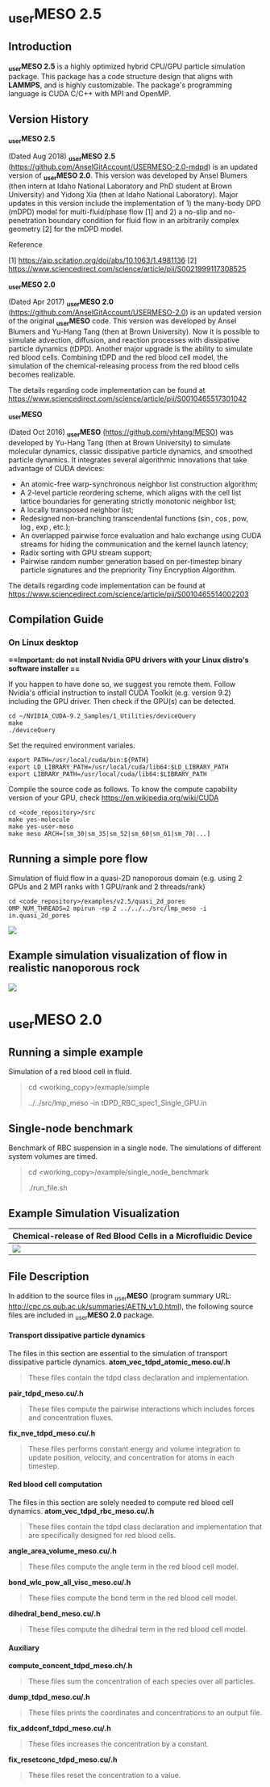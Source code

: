 # <sub>user</sub>**MESO 2.5**

## Introduction

**<sub>user</sub>MESO 2.5** is a highly optimized hybrid CPU/GPU particle simulation package. This package has a code structure design that aligns with  **LAMMPS**, and is highly customizable. The package's programming language is CUDA C/C++ with MPI and OpenMP.

## Version History

**<sub>user</sub>MESO 2.5**

(Dated Aug 2018) **<sub>user</sub>MESO 2.5** (https://github.com/AnselGitAccount/USERMESO-2.0-mdpd) is an updated version of  **<sub>user</sub>MESO 2.0**. This version was developed by Ansel Blumers (then  intern at Idaho National Laboratory and PhD student at Brown University) and Yidong Xia (then at Idaho National Laboratory). Major updates in this version include the implementation of 1) the many-body DPD (mDPD) model for multi-fluid/phase flow [1]  and 2) a no-slip and no-penetration boundary condition for fluid flow in an arbitrarily complex geometry [2] for the mDPD model.

Reference

[1] https://aip.scitation.org/doi/abs/10.1063/1.4981136
[2] https://www.sciencedirect.com/science/article/pii/S0021999117308525


**<sub>user</sub>MESO 2.0**

(Dated Apr 2017) **<sub>user</sub>MESO 2.0** (https://github.com/AnselGitAccount/USERMESO-2.0) is an updated version of the original **<sub>user</sub>MESO** code. This version was developed by Ansel Blumers and Yu-Hang Tang (then at Brown University). Now it is possible to simulate advection, diffusion, and reaction processes with dissipative particle dynamics (tDPD). Another major upgrade is the ability to simulate red blood cells. Combining tDPD and the red blood cell model, the simulation of the chemical-releasing process from the red blood cells becomes realizable. 

The details regarding code implementation can be found at https://www.sciencedirect.com/science/article/pii/S0010465517301042

**<sub>user</sub>MESO**

 (Dated Oct 2016) **<sub>user</sub>MESO** (https://github.com/yhtang/MESO) was developed by Yu-Hang Tang (then at Brown University) to simulate molecular dynamics, classic dissipative particle dynamics, and smoothed particle dynamics. It integrates several algorithmic innovations that take advantage of CUDA devices:

- An atomic-free warp-synchronous neighbor list construction algorithm;
- A 2-level particle reordering scheme, which aligns with the cell list lattice boundaries for generating strictly monotonic neighbor list;
- A locally transposed neighbor list;
- Redesigned non-branching transcendental functions ($\sin$, $\cos$, pow, $\log$, $\exp$, etc.);
- An overlapped pairwise force evaluation and halo exchange using CUDA streams for hiding the communication and the kernel launch latency;
- Radix sorting with GPU stream support;
- Pairwise random number generation based on per-timestep binary particle signatures and the prepriority Tiny Encryption Algorithm.


The details regarding code implementation can be found at https://www.sciencedirect.com/science/article/pii/S0010465514002203

## Compilation Guide

### On Linux desktop

**==Important: do not install Nvidia GPU drivers with your Linux distro's software installer ==**

If you happen to have done so, we suggest you remote them. Follow Nvidia's official instruction to install CUDA Toolkit (e.g. version 9.2) including the GPU driver. Then check if the GPU(s) can be detected.

	cd ~/NVIDIA_CUDA-9.2_Samples/1_Utilities/deviceQuery
	make
	./deviceQuery

Set the required environment variales.

	export PATH=/usr/local/cuda/bin:${PATH}
	export LD_LIBRARY_PATH=/usr/local/cuda/lib64:$LD_LIBRARY_PATH
	export LIBRARY_PATH=/usr/local/cuda/lib64:$LIBRARY_PATH

Compile the source code as follows. To  know the compute capability version of your GPU, check https://en.wikipedia.org/wiki/CUDA

	cd <code_repository>/src
	make yes-molecule
	make yes-user-meso
	make meso ARCH=[sm_30|sm_35|sm_52|sm_60|sm_61|sm_70|...]

## Running a simple pore flow

Simulation of fluid flow in a quasi-2D nanoporous domain (e.g. using 2 GPUs and 2 MPI ranks with 1 GPU/rank and 2 threads/rank)

	cd <code_repository>/examples/v2.5/quasi_2d_pores
	OMP_NUM_THREADS=2 mpirun -np 2 ../../../src/lmp_meso -i in.quasi_2d_pores

<img src="visualizations/quasi_2d_pores.png">

## Example simulation visualization of flow in realistic nanoporous rock

<img src="visualizations/flow_in_nanoporous_rock.png">


# <sub>user</sub>**MESO 2.0**

## Running a simple example
Simulation of a red blood cell in fluid.

> cd <working_copy>/exmaple/simple
>
> ../../src/lmp_meso -in tDPD_RBC_spec1_Single_GPU.in

## Single-node benchmark
Benchmark of RBC suspension in a single node. The simulations of different system volumes are timed.

> cd <working_copy>/example/single_node_benchmark
>
> ./run_file.sh

## Example Simulation Visualization
| Chemical-release of Red Blood Cells in a Microfluidic Device |
|:-------------------------------------------------------------|
|<img src="visualizations/chemical_release_RBC_device.png">|

## File Description
In addition to the source files in <sub>user</sub>**MESO** (program summary URL: http://cpc.cs.qub.ac.uk/summaries/AETN_v1_0.html), the following source files are included in <sub>user</sub>**MESO 2.0** package.

#### Transport dissipative particle dynamics
The files in this section are essential to the simulation of transport dissipative particle dynamics.
**atom_vec_tdpd_atomic_meso.cu/.h**
> These files contain the tdpd class declaration and implementation.

**pair_tdpd_meso.cu/.h**
> These files compute the pairwise interactions which includes forces and concentration fluxes.

**fix_nve_tdpd_meso.cu/.h**
> These files performs constant energy and volume integration to update position, velocity, and concentration for atoms in each timestep.

#### Red blood cell computation
The files in this section are solely needed to compute red blood cell dynamics.
**atom_vec_tdpd_rbc_meso.cu/.h**
> These files contain the tdpd class declaration and implementation that are specifically designed for red blood cells.

**angle_area_volume_meso.cu/.h**
> These files compute the angle term in the red blood cell model.

**bond_wlc_pow_all_visc_meso.cu/.h**
> These files compute the bond term in the red blood cell model.

**dihedral_bend_meso.cu/.h**
> These files compute the dihedral term in the red blood cell model.

#### Auxiliary
**compute_concent_tdpd_meso.ch/.h**
> These files sum the concentration of each species over all particles.

**dump_tdpd_meso.cu/.h**
> These files prints the coordinates and concentrations to an output file.

**fix_addconf_tdpd_meso.cu/.h**
> These files increases the concentration by a constant.

**fix_resetconc_tdpd_meso.cu/.h**
> These files reset the concentration to a value.
